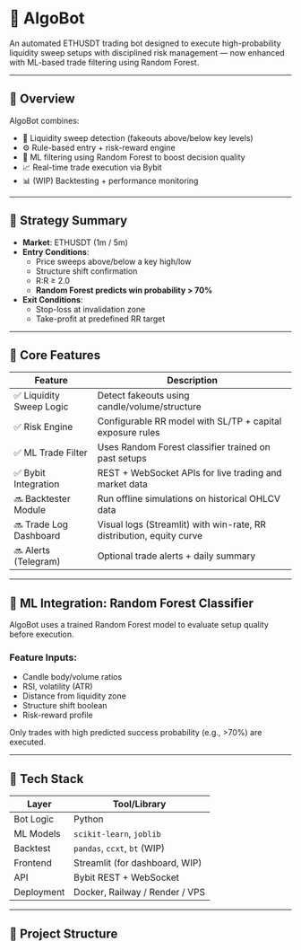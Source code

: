 # 🤖 AlgoBot

An automated ETHUSDT trading bot designed to execute high-probability liquidity sweep setups with disciplined risk management — now enhanced with ML-based trade filtering using Random Forest.

---

## 📌 Overview

AlgoBot combines:
- 🧠 Liquidity sweep detection (fakeouts above/below key levels)
- ⚙️ Rule-based entry + risk-reward engine
- 🧪 ML filtering using Random Forest to boost decision quality
- 📈 Real-time trade execution via Bybit
- 📊 (WIP) Backtesting + performance monitoring

---

## 🧠 Strategy Summary

- **Market**: ETHUSDT (1m / 5m)
- **Entry Conditions**:
  - Price sweeps above/below a key high/low
  - Structure shift confirmation
  - R:R ≥ 2.0
  - **Random Forest predicts win probability > 70%**
- **Exit Conditions**:
  - Stop-loss at invalidation zone
  - Take-profit at predefined RR target

---

## 🧩 Core Features

| Feature                  | Description                                                      |
|--------------------------|------------------------------------------------------------------|
| ✅ Liquidity Sweep Logic | Detect fakeouts using candle/volume/structure                    |
| ✅ Risk Engine           | Configurable RR model with SL/TP + capital exposure rules         |
| ✅ ML Trade Filter       | Uses Random Forest classifier trained on past setups              |
| ✅ Bybit Integration     | REST + WebSocket APIs for live trading and market data            |
| 🔜 Backtester Module     | Run offline simulations on historical OHLCV data                  |
| 🔜 Trade Log Dashboard   | Visual logs (Streamlit) with win-rate, RR distribution, equity curve |
| 🔜 Alerts (Telegram)     | Optional trade alerts + daily summary                             |

---

## 🔬 ML Integration: Random Forest Classifier

AlgoBot uses a trained Random Forest model to evaluate setup quality before execution.

### Feature Inputs:
- Candle body/volume ratios
- RSI, volatility (ATR)
- Distance from liquidity zone
- Structure shift boolean
- Risk-reward profile

Only trades with high predicted success probability (e.g., >70%) are executed.

---

## 🧠 Tech Stack

| Layer        | Tool/Library                       |
|--------------|------------------------------------|
| Bot Logic    | Python                             |
| ML Models    | `scikit-learn`, `joblib`           |
| Backtest     | `pandas`, `ccxt`, `bt` (WIP)       |
| Frontend     | Streamlit (for dashboard, WIP)     |
| API          | Bybit REST + WebSocket             |
| Deployment   | Docker, Railway / Render / VPS     |

---

## 📁 Project Structure

